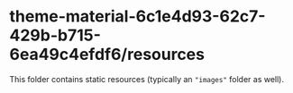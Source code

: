 # theme-material-6c1e4d93-62c7-429b-b715-6ea49c4efdf6/resources

This folder contains static resources (typically an `"images"` folder as well).
